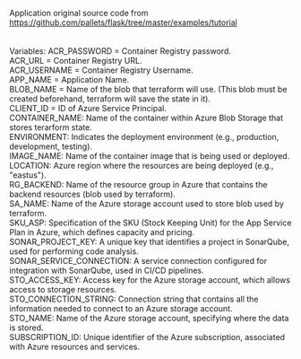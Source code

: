 Application original source code from https://github.com/pallets/flask/tree/master/examples/tutorial<br/>
<br/><br/>
Variables:
ACR_PASSWORD = Container Registry password.<br/>
ACR_URL = Container Registry URL.<br/>
ACR_USERNAME = Container Registry Username.<br/>
APP_NAME = Application Name.<br/>
BLOB_NAME = Name of the blob that terraform will use. (This blob must be created beforehand, terraform will save the state in it).<br/>
CLIENT_ID = ID of Azure Service Principal.<br/>
CONTAINER_NAME: Name of the container within Azure Blob Storage that stores terarform state.<br/>
ENVIRONMENT: Indicates the deployment environment (e.g., production, development, testing).<br/>
IMAGE_NAME: Name of the container image that is being used or deployed.<br/>
LOCATION: Azure region where the resources are being deployed (e.g., "eastus").<br/>
RG_BACKEND: Name of the resource group in Azure that contains the backend resources (blob used by terraform).<br/>
SA_NAME: Name of the Azure storage account used to store blob used by terraform.<br/>
SKU_ASP: Specification of the SKU (Stock Keeping Unit) for the App Service Plan in Azure, which defines capacity and pricing.<br/>
SONAR_PROJECT_KEY: A unique key that identifies a project in SonarQube, used for performing code analysis.<br/>
SONAR_SERVICE_CONNECTION: A service connection configured for integration with SonarQube, used in CI/CD pipelines.<br/>
STO_ACCESS_KEY: Access key for the Azure storage account, which allows access to storage resources.<br/>
STO_CONNECTION_STRING: Connection string that contains all the information needed to connect to an Azure storage account.<br/>
STO_NAME: Name of the Azure storage account, specifying where the data is stored.<br/>
SUBSCRIPTION_ID: Unique identifier of the Azure subscription, associated with Azure resources and services.<br/>
